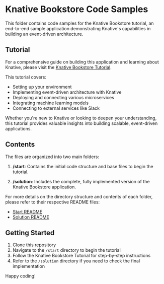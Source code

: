 # Knative Bookstore Code Samples

This folder contains code samples for the Knative Bookstore tutorial, an end-to-end sample application demonstrating Knative's capabilities in building an event-driven architecture.

## Tutorial

For a comprehensive guide on building this application and learning about Knative, please visit the [Knative Bookstore Tutorial](https://knative.dev/bookstore/page-0/welcome-knative-bookstore-tutorial/).

This tutorial covers:
- Setting up your environment
- Implementing event-driven architecture with Knative
- Deploying and connecting various microservices
- Integrating machine learning models
- Connecting to external services like Slack

Whether you're new to Knative or looking to deepen your understanding, this tutorial provides valuable insights into building scalable, event-driven applications.

## Contents

The files are organized into two main folders:

1. **/start**: Contains the initial code structure and base files to begin the tutorial.

2. **/solution**: Includes the complete, fully implemented version of the Knative Bookstore application.

For more details on the directory structure and contents of each folder, please refer to their respective README files:

- [Start README](start/README.md)
- [Solution README](solution/README.md)

## Getting Started

1. Clone this repository
2. Navigate to the `/start` directory to begin the tutorial
3. Follow the Knative Bookstore Tutorial for step-by-step instructions
4. Refer to the `/solution` directory if you need to check the final implementation

Happy coding!